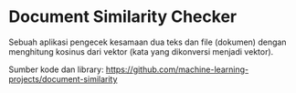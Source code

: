 # Document Similarity Checker

Sebuah aplikasi pengecek kesamaan dua teks dan file (dokumen) dengan menghitung kosinus dari vektor (kata yang dikonversi menjadi vektor).

Sumber kode dan library: https://github.com/machine-learning-projects/document-similarity
